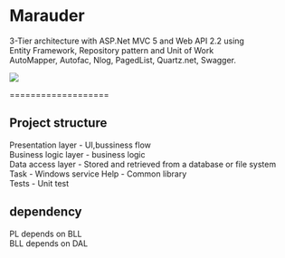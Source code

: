 # Marauder
3-Tier architecture with ASP.Net MVC 5 and Web API 2.2 using   
Entity Framework, Repository pattern and Unit of Work  
AutoMapper, Autofac, Nlog, PagedList, Quartz.net, Swagger.

<img src="https://upload.wikimedia.org/wikipedia/commons/thumb/5/51/Overview_of_a_three-tier_application_vectorVersion.svg/593px-Overview_of_a_three-tier_application_vectorVersion.svg.png">

===================

Project structure
-------------------
Presentation layer     - UI,bussiness flow  
Business logic layer  - business logic  
Data access layer  - Stored and retrieved from a database or file system  
Task  -  Windows service
Help - Common library  
Tests - Unit test

dependency
-------------
PL depends on BLL  
BLL depends on DAL
